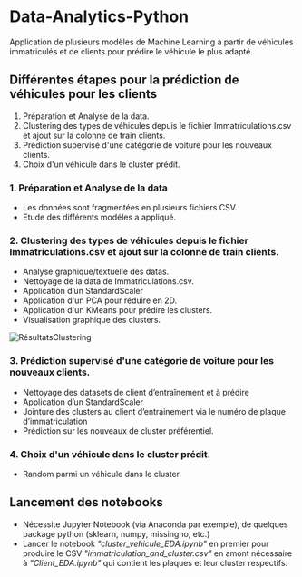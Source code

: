 # Data-Analytics-Python
Application de plusieurs modèles de Machine Learning à partir de véhicules immatriculés et de clients pour prédire le véhicule le plus adapté.


## Différentes étapes pour la prédiction de véhicules pour les clients

1. Préparation et Analyse de la data.
2. Clustering des types de véhicules depuis le fichier Immatriculations.csv et ajout sur la colonne de train clients.
3. Prédiction supervisé d'une catégorie de voiture pour les nouveaux clients.
4. Choix d'un véhicule dans le cluster prédit.


### 1. Préparation et Analyse de la data

- Les données sont fragmentées en plusieurs fichiers CSV.
- Etude des différents modéles a appliqué.

### 2. Clustering des types de véhicules depuis le fichier Immatriculations.csv et ajout sur la colonne de train clients.

- Analyse graphique/textuelle des datas.
- Nettoyage de la data de Immatriculations.csv.
- Application d’un StandardScaler
- Application d'un PCA pour réduire en 2D.
- Application d'un KMeans pour prédire les clusters.
- Visualisation graphique des clusters.

![RésultatsClustering](https://i.imgur.com/MQpvgzg.png)

### 3. Prédiction supervisé d'une catégorie de voiture pour les nouveaux clients.

- Nettoyage des datasets de client d’entraînement et à prédire
- Application d’un StandardScaler
- Jointure des clusters au client d’entrainement via le numéro de plaque d’immatriculation
- Prédiction sur les nouveaux de cluster préférentiel.

### 4. Choix d'un véhicule dans le cluster prédit.

- Random parmi un véhicule dans le cluster.


## Lancement des notebooks

- Nécessite Jupyter Notebook (via Anaconda par exemple), de quelques package python (sklearn, numpy, missingno, etc.)
- Lancer le notebook _"cluster_vehicule_EDA.ipynb"_ en premier pour produire le CSV _"immatriculation_and_cluster.csv"_ en amont nécessaire à _"Client_EDA.ipynb"_ qui contient les plaques et leur cluster respectifs.
